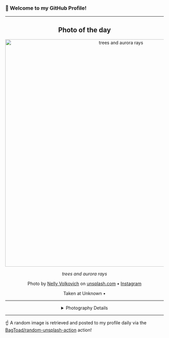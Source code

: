 ### 👋 Welcome to my GitHub Profile!

----
<div align="center">

## Photo of the day
  
  <a href="https://unsplash.com/photos/trees-and-aurora-rays-ZSMgNjYrHRM"><img width="720" src="https://images.unsplash.com/photo-1430132594682-16e1185b17c5?crop=entropy&cs=tinysrgb&fit=max&fm=jpg&ixid=M3w1OTQ0OTd8MHwxfHJhbmRvbXx8fHx8fHx8fDE3NDcyODk0MzF8&ixlib=rb-4.1.0&q=80&w=1080" alt="trees and aurora rays"></a>
  
  <em>trees and aurora rays</em>
  
  <em></em>

  Photo by [Nelly Volkovich](null) on [unsplash.com](https://unsplash.com/) • [Instagram](https://instagram.com/nellyvolkovich)
  
  Taken at Unknown • 
  
  ---
  
<details>
<summary>Photography Details</summary>
  
| Parameter     | Value |
| ------------- | ----- |
| Camera Model  | Canon EOS 6D |
| Exposure Time | 30 |
| Aperture      | 4.0 |
| Focal Length  | 24.0 |
| ISO           | 800 |
| Location      | Unknown (null) |
| Coordinates   | Latitude null, Longitude null |

</details>

</div>

----

☝️ A random image is retrieved and posted to my profile daily via the [BagToad/random-unsplash-action](https://github.com/BagToad/random-unsplash-action) action!
